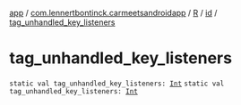 [app](../../../index.md) / [com.lennertbontinck.carmeetsandroidapp](../../index.md) / [R](../index.md) / [id](index.md) / [tag_unhandled_key_listeners](./tag_unhandled_key_listeners.md)

# tag_unhandled_key_listeners

`static val tag_unhandled_key_listeners: `[`Int`](https://kotlinlang.org/api/latest/jvm/stdlib/kotlin/-int/index.html)
`static val tag_unhandled_key_listeners: `[`Int`](https://kotlinlang.org/api/latest/jvm/stdlib/kotlin/-int/index.html)